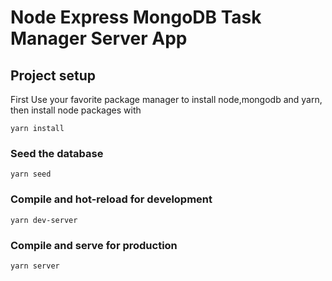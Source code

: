 # Node Express MongoDB Task Manager Server App

## Project setup

First Use your favorite package manager to install node,mongodb and yarn, then install node packages with

```
yarn install
```

### Seed the database

```
yarn seed
```

### Compile and hot-reload for development

```
yarn dev-server
```

### Compile and serve for production

```
yarn server
```

